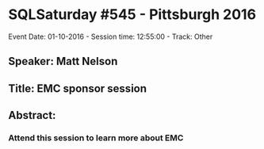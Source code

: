 # SQLSaturday #545 - Pittsburgh 2016
Event Date: 01-10-2016 - Session time: 12:55:00 - Track: Other
## Speaker: Matt Nelson
## Title: EMC sponsor session
## Abstract:
### Attend this session to learn more about EMC
